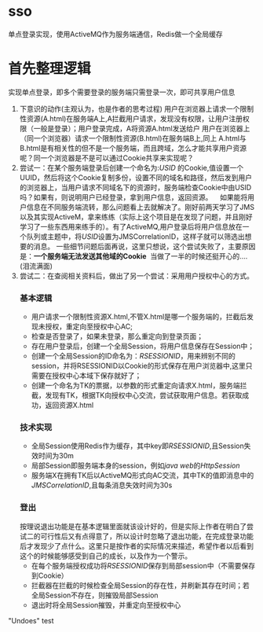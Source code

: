 # sso
单点登录实现，使用ActiveMQ作为服务端通信，Redis做一个全局缓存

# 首先整理逻辑
实现单点登录，即多个需要登录的服务端只需登录一次，即可共享用户信息

1. 下意识的动作(主观认为，也是作者的思考过程)
用户在浏览器上请求一个限制性资源(A.html)在服务端A上,A拦截用户请求，发现没有权限，让用户注册权限（一般是登录）；用户登录完成，A将资源A.html发送给户
用户在浏览器上（同一个浏览器）请求一个限制性资源(B.html)在服务端B上,同上
A.html与B.html是有相关性的但不是一个服务端，而且跨域，怎么才能共享用户资源呢？同一个浏览器是不是可以通过Cookie共享来实现呢？
2. 尝试一：在某个服务端登录后创建一个命名为:*USID* 的Cookie,值设置一个UUID，然后将这个Cookie复制多份，设置不同的域名和路径，然后发到用户的浏览器上，当用户请求不同域名下的资源时，服务端检查Cookie中由USID吗？如果有，则说明用户已经登录，拿到用户信息，返回资源。
    如果能将用户信息在不同服务端流转，那么问题看上去就解决了。刚好前两天学习了JMS以及其实现ActiveM，拿来练练（实际上这个项目是在发现了问题，并且刚好学习了一些东西用来练手的）。有了ActiveMQ,用户登录后将用户信息放在一个队列或主题中，将*USID*设置为JMSCorrelationID，这样子就可以筛选出想要的消息。 一些细节问题后面再说，这里只想说，这个尝试失败了，主要原因是：**一个服务端无法发送其他域的Cookie**  当做了一半的时候还挺开心的....(泪流满面)
3. 尝试二：在查阅相关资料后，做出了另一个尝试：采用用户授权中心的方式。
    ### 基本逻辑
    * 用户请求一个限制性资源X.html,不管X.html是哪一个服务端的，拦截后发现未授权，重定向至授权中心AC;
    * 检查是否登录了，如果未登录，那么重定向到登录页面；
    * 存在用户登录后，创建一个全局Session，将用户信息保存在Session中；
    * 创建一个全局Session的ID命名为：*RSESSIONID*，用来辨别不同的session，并将RSESSIONID以Cookie的形式保存在用户浏览器中,这里只需要在授权中心本域下保存就好了；
    * 创建一个命名为TK的票据，以参数的形式重定向请求X.html，服务端拦截，发现有TK，根据TK向授权中心交流，尝试获取用户信息。若获取成功，返回资源X.html
     ### 技术实现
     * 全局Session使用Redis作为缓存，其中key即*RSESSIONID*,且Session失效时间为30m
     * 局部Session即服务端本身的session，例如*java web*的*HttpSession*
     * 服务端X在拥有TK后以ActiveMQ形式向AC交流，其中TK的值即消息中的*JMSCorrelationID*,且每条消息失效时间为30s
     ### 登出
     按理说退出功能是在基本逻辑里面就该设计好的，但是实际上作者在明白了尝试二的可行性后又有点得意了，所以设计时忽略了退出功能，在完成登录功能后才发现少了点什么。这里只是按作者的实际情况来描述，希望作者以后看到这个的时候能够感受到自己的成长，以及作为一个警示。
    * 在每个服务端授权成功将*RSESSIONID*保存到局部session中（不需要保存到Cookie）
    * 拦截器在拦截的时候检查全局Session的存在性，并刷新其存在时间；若全局Session不存在，则摧毁局部Session
    * 退出时将全局Session摧毁，并重定向至授权中心


"Undoes" test